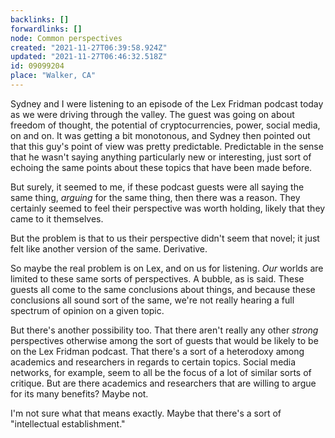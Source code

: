 ```yaml
---
backlinks: []
forwardlinks: []
node: Common perspectives
created: "2021-11-27T06:39:58.924Z"
updated: "2021-11-27T06:46:32.518Z"
id: 09099204
place: "Walker, CA"
---
```


Sydney and I were listening to an episode of the Lex Fridman podcast today as we were driving through the valley. The guest was going on about freedom of thought, the potential of cryptocurrencies, power, social media, on and on. It was getting a bit monotonous, and Sydney then pointed out that this guy's point of view was pretty predictable. Predictable in the sense that he wasn't saying anything particularly new or interesting, just sort of echoing the same points about these topics that have been made before.

But surely, it seemed to me, if these podcast guests were all saying the same thing, _arguing_ for the same thing, then there was a reason. They certainly seemed to feel their perspective was worth holding, likely that they came to it themselves.

But the problem is that to us their perspective didn't seem that novel; it just felt like another version of the same. Derivative.

So maybe the real problem is on Lex, and on us for listening. _Our_ worlds are limited to these same sorts of perspectives. A bubble, as is said. These guests all come to the same conclusions about things, and because these conclusions all sound sort of the same, we're not really hearing a full spectrum of opinion on a given topic.

But there's another possibility too. That there aren't really any other _strong_ perspectives otherwise among the sort of guests that would be likely to be on the Lex Fridman podcast. That there's a sort of a heterodoxy among academics and researchers in regards to certain topics. Social media networks, for example, seem to all be the focus of a lot of similar sorts of critique. But are there academics and researchers that are willing to argue for its many benefits? Maybe not.

I'm not sure what that means exactly. Maybe that there's a sort of "intellectual establishment."
